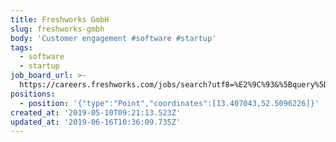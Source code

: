 ```yaml
---
title: Freshworks GmbH
slug: freshworks-gmbh
body: 'Customer engagement #software #startup'
tags:
  - software
  - startup
job_board_url: >-
  https://careers.freshworks.com/jobs/search?utf8=%E2%9C%93&%5Bquery%5D=&%5Bbranch_id%5D=16&commit=Go
positions:
  - position: '{"type":"Point","coordinates":[13.407043,52.5096226]}'
created_at: '2019-05-10T09:21:13.523Z'
updated_at: '2019-06-16T10:36:09.735Z'
---
```


